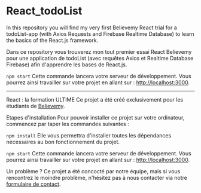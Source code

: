# React_todoList

In this repository you will find my very first Believemy React trial for a todoList-app (with Axios Requests and Firebase Realtime Database) to learn the basics of the React.js framework.

Dans ce repository vous trouverez mon tout premier essai React Believemy pour une application de todoList (avec requêtes Axios et Realtime Database Firebase) afin d'apprendre les bases de React.js.

`npm start` Cette commande lancera votre serveur de développement. Vous pourrez ainsi travailler sur votre projet en allant sur : [http://localhost:3000](http://localhost:3000).

---

React : la formation ULTIME Ce projet a été créé exclusivement pour les étudiants de [Believemy](https://believemy.com).

Etapes d'installation Pour pouvoir installer ce projet sur votre ordinateur, commencez par taper les commandes suivantes :

`npm install` Elle vous permettra d'installer toutes les dépendances nécessaires au bon fonctionnement du projet.

`npm start` Cette commande lancera votre serveur de développement. Vous pourrez ainsi travailler sur votre projet en allant sur : [http://localhost:3000](http://localhost:3000).

Un problème ? Ce projet a été concocté par notre équipe, mais si vous rencontrez le moindre problème, n'hésitez pas à nous contacter via notre [formulaire de contact](https://believemy.com/contact).
